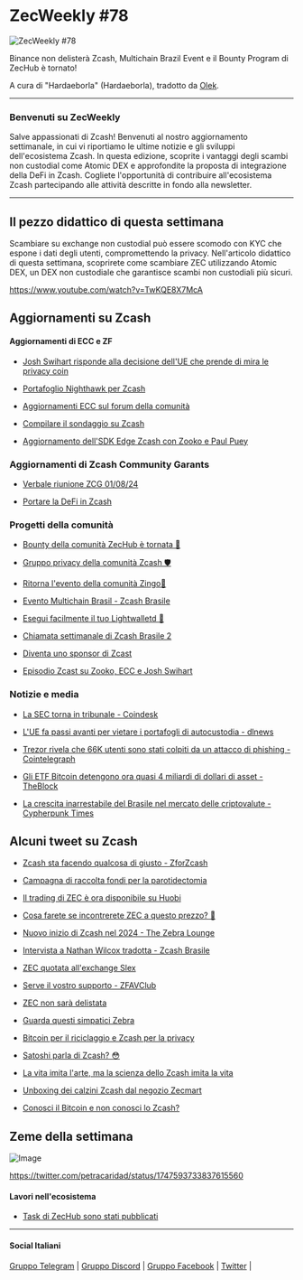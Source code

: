 # ZecWeekly #78

![ZecWeekly #78](https://substackcdn.com/image/fetch/f_auto,q_auto:good,fl_progressive:steep/https%3A%2F%2Fsubstack-post-media.s3.amazonaws.com%2Fpublic%2Fimages%2F4a860b51-21ab-4221-b447-9a3af17b73c6_1022x556.gif)

Binance non delisterà Zcash, Multichain Brazil Event e il Bounty Program di ZecHub è tornato!

A cura di "Hardaeborla" (Hardaeborla), tradotto da [Olek](https://twitter.com/an_Olek).

---

### Benvenuti su ZecWeekly

Salve appassionati di Zcash! Benvenuti al nostro aggiornamento settimanale, in cui vi riportiamo le ultime notizie e gli sviluppi dell'ecosistema Zcash. In questa edizione, scoprite i vantaggi degli scambi non custodial come Atomic DEX e approfondite la proposta di integrazione della DeFi in Zcash. Cogliete l'opportunità di contribuire all'ecosistema Zcash partecipando alle attività descritte in fondo alla newsletter.

---

## Il pezzo didattico di questa settimana

Scambiare su exchange non custodial può essere scomodo con KYC che espone i dati degli utenti, compromettendo la privacy. Nell'articolo didattico di questa settimana, scoprirete come scambiare ZEC utilizzando Atomic DEX, un DEX non custodiale che garantisce scambi non custodiali più sicuri.

https://www.youtube.com/watch?v=TwKQE8X7McA

## Aggiornamenti su Zcash

#### Aggiornamenti di ECC e ZF

- [Josh Swihart risponde alla decisione dell'UE che prende di mira le privacy coin](https://twitter.com/jswihart/status/1747617839530308025?t=kCAhhXLdve5QC-73MUn4cg&s=19)

- [Portafoglio Nighthawk per Zcash](https://twitter.com/zcash/status/1748459829679505612?t=8LmtCIJMDHjnJ70neu8u0w&s=19)

- [Aggiornamenti ECC sul forum della comunità](https://twitter.com/jswihart/status/1748851142862221586?s=19)

- [Compilare il sondaggio su Zcash](https://twitter.com/zcash/status/1747707612077101186?t=FkqD713rGOOubOSEjoOuOg&s=19)

- [Aggiornamento dell'SDK Edge Zcash con Zooko e Paul Puey](https://youtu.be/ZUf_b9KVHZk?si=vZ3Wp3qLY4SUJRQF)

### **Aggiornamenti di Zcash Community Garants**

- [Verbale riunione ZCG 01/08/24](https://forum.zcashcommunity.com/t/zcash-community-grants-meeting-minutes-1-8-2024/46581)

- [Portare la DeFi in Zcash](https://forum.zcashcommunity.com/t/grant-update-zcash-shielded-assets-monthly-updates/41153/67)

### **Progetti della comunità**

- [Bounty della comunità ZecHub è tornata 💃](https://twitter.com/ZecHub/status/1747310335701160308?t=09s-GhXRCtbGBssIADFCTA&s=19)

- [Gruppo privacy della comunità Zcash 🛡️](https://forum.zcashcommunity.com/t/zcash-privacy-group/46611)

- [Ritorna l'evento della comunità Zingo💃](https://twitter.com/ZingoLabs/status/1747043879335973189?t=mcR6Ctlkh1NiH5C1g7xMew&s=19)

- [Evento Multichain Brasil - Zcash Brasile](https://twitter.com/zcashbrazil/status/1746884698066862215?t=JR65hQT1SpqElY6irYTHqw&s=19)

- [Esegui facilmente il tuo Lightwalletd 📱](https://twitter.com/ZecHub/status/1748754248257470542?t=B07JurPZAfKyxE4_NDqGZw&s=19)

- [Chiamata settimanale di Zcash Brasile 2](https://twitter.com/zcashbrazil/status/1748454374970372360?t=VQXyBoNud0smRh9IRs8Z2A&s=19)

- [Diventa uno sponsor di Zcast](https://twitter.com/ZcastEsp/status/1748025518044143690?t=C-jVL5gkwYqhCbxPt0nklw&s=19)

- [Episodio Zcast su Zooko, ECC e Josh Swihart](https://twitter.com/ZcastEsp/status/1747988211119366183?t=PtskwNo7Rbv7I1z4V0YvtA&s=19)

### Notizie e media

- [La SEC torna in tribunale - Coindesk](https://www.google.com/amp/s/www.coindesk.com/policy/2024/01/20/the-sec-goes-back-to-court/amp/)

- [L'UE fa passi avanti per vietare i portafogli di autocustodia - dlnews](https://www.dlnews.com/articles/regulation/why-the-eu-is-about-to-outlaw-and-curb-key-crypto-features/)

- [Trezor rivela che 66K utenti sono stati colpiti da un attacco di phishing - Cointelegraph](https://cointelegraph.com/news/trezor-discloses-66k-users-affected-phishing-attack)

- [Gli ETF Bitcoin detengono ora quasi 4 miliardi di dollari di asset - TheBlock](https://www.theblock.co/post/273641/bitcoin-etfs-now-hold-nearly-4-billion-dollars-in-assets)

- [La crescita inarrestabile del Brasile nel mercato delle criptovalute - Cypherpunk Times](https://www.cypherpunktimes.com/brazils-unstoppable-growth-in-the-crypto-market/)

## Alcuni tweet su Zcash

- [Zcash sta facendo qualcosa di giusto - ZforZcash](https://twitter.com/ZforZcash/status/1748492523985653868?t=ammxI_tQHukOw724JQS3fQ&s=19)

- [Campagna di raccolta fondi per la parotidectomia](https://forum.zcashcommunity.com/t/parotidectomy-fund-raising-campaign/46610/2)

- [Il trading di ZEC è ora disponibile su Huobi](https://twitter.com/ruzcash/status/1748034632673574931?t=82WtmKsQOCH27Q7XYFHTIw&s=19)

- [Cosa farete se incontrerete ZEC a questo prezzo? 🤔](https://twitter.com/john_justgo/status/1748734389779833326?t=pAEybS1CxaqODNzE4hCgbw&s=19)

- [Nuovo inizio di Zcash nel 2024 - The Zebra Lounge](https://twitter.com/ScudoZebrato21/status/1746314581247504757?t=eK6GH7byjxgNyU0Ww7-L8Q&s=19)

- [Intervista a Nathan Wilcox tradotta - Zcash Brasile](https://twitter.com/pedamerico/status/1747344469303656520?t=xGFt_MfAuk5Mjkh5Xuf7Ig&s=19)

- [ZEC quotata all'exchange Slex](https://twitter.com/Slex_Exchange/status/1747639064918888666?t=xamOmaSl1AeQZI6QdZrW-g&s=19)

- [Serve il vostro supporto - ZFAVClub](https://twitter.com/ZFAVClub/status/1748689276097745163?t=09wo_9UogQo2pllcRvzjMQ&s=19)

- [ZEC non sarà delistata](https://twitter.com/txR_1337/status/1748035532657996053?t=adfhcVonNJFaGGjEp81R8g&s=19)

- [Guarda questi simpatici Zebra](https://twitter.com/ZFAVClub/status/1747713139825648010?t=QFkMUovdC15QbnXhVwhNjw&s=19)

- [Bitcoin per il riciclaggio e Zcash per la privacy](https://twitter.com/john_justgo/status/1748486325555044391?t=Do9m4Xp5lvthe93B9UJtyA&s=19)

- [Satoshi parla di Zcash? 😳](https://twitter.com/ZforZcash/status/1746764164574351478?t=KogBEWYHnxfjWpuYu-N8Eg&s=19)

- [La vita imita l'arte, ma la scienza dello Zcash imita la vita](https://twitter.com/TheZebraLounge/status/1746307252825280594?t=WmE9B_QsxoKkS3hxH1a7bw&s=19)

- [Unboxing dei calzini Zcash dal negozio Zecmart](https://twitter.com/paywithzcash/status/1747617405436629229?t=5cMpjnjHWiie_OCmBpkywg&s=19)

- [Conosci il Bitcoin e non conosci lo Zcash?](https://twitter.com/ZforZcash/status/1746690275513106568?t=ySSOR-FqxoF-ONQY_jaXlQ&s=19)

## Zeme della settimana

![Image](https://substackcdn.com/image/fetch/f_auto,q_auto:good,fl_progressive:steep/https%3A%2F%2Fsubstack-post-media.s3.amazonaws.com%2Fpublic%2Fimages%2Ffdea7104-0a14-43b8-bd2a-13178384bd2f_591x914.jpeg)

<https://twitter.com/petracaridad/status/1747593733837615560>

#### Lavori nell'ecosistema

- [Task di ZecHub sono stati pubblicati](https://app.dework.xyz/zechub-2424)

---

#### Social Italiani

[Gruppo Telegram](https://t.me/zcashita) | [Gruppo Discord](https://discord.com/channels/978714252934258779/1091806217359347802) | [Gruppo Facebook](https://www.facebook.com/groups/zecitalia) | [Twitter](https://twitter.com/InsideZcash) |
